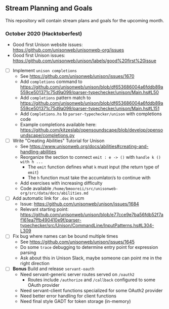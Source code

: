 Stream Planning and Goals
---

This repository will contain stream plans and goals for the upcoming month.

### October 2020 (Hacktoberfest)

- Good first Unison website issues: https://github.com/unisonweb/unisonweb-org/issues
- Good first Unison issues: https://github.com/unisonweb/unison/labels/good%20first%20issue
- [ ] Implement `unison completions`
  - See https://github.com/unisonweb/unison/issues/1670
  - Add `completions` command to https://github.com/unisonweb/unison/blob/df653686004a6fddb89a559ce501371c75d9a099/parser-typechecker/unison/Main.hs#L50
  - Add `completions` pattern match to https://github.com/unisonweb/unison/blob/df653686004a6fddb89a559ce501371c75d9a099/parser-typechecker/unison/Main.hs#L151
  - Add `Completions.hs` to `parser-typechecker/unison` with completions code
  - Example completions available here: https://github.com/kitzeslab/opensoundscape/blob/develop/opensoundscape/completions.py
- [ ] Write "Creating Abilities" Tutorial for Unison
  - See https://www.unisonweb.org/docs/abilities#creating-and-handling-abilities
  - Reorganize the section to connect `emit : e -> ()` with `handle k () with h ...`
    - The `emit` function defines what `k` must input (the return type of `emit`)
    - The `h` function must take the accumlator/s to continue with
  - Add exercises with increasing difficulty
  - Code available `/home/bmooreii/src/unisonweb-org/src/data/docs/abilities.md`
- [ ] Add automatic link for `.doc` in ucm
  - Issue: https://github.com/unisonweb/unison/issues/1684
  - Relevant starting point: https://github.com/unisonweb/unison/blob/e77cce9e7ba56fdb52f7af161ea7ffb490410e9f/parser-typechecker/src/Unison/CommandLine/InputPatterns.hs#L304-L309
- [ ] Fix bug where names can be bound multiple times
  - See https://github.com/unisonweb/unison/issues/1645
  - Do some `trace` debugging to determine entry point for expression parsing
  - Ask about this in Unison Slack, maybe someone can point me in the right direction
- [ ] **Bonus** Build and release `servant-oauth`
  - Need servant-generic server routes served on `/oauth2`
    - Routes include `/authorize` and `/callback` configured to some OAuth
      provider
  - Need servant-client functions specialized for some OAuth2 provider
  - Need better error handling for client functions
  - Need final style GADT for token storage (in-memory)
